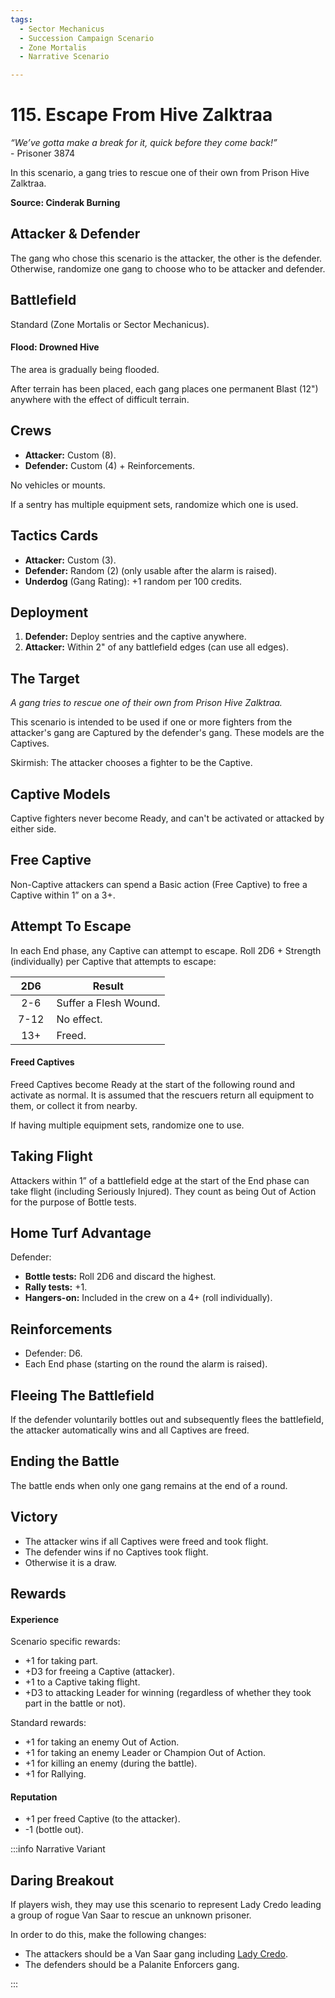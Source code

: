 ```yaml
---
tags:
  - Sector Mechanicus
  - Succession Campaign Scenario
  - Zone Mortalis
  - Narrative Scenario

---
```


# 115. Escape From Hive Zalktraa

_“We’ve gotta make a break for it, quick before they come back!”_  
\- Prisoner 3874

In this scenario, a gang tries to rescue one of their own from Prison Hive Zalktraa.

**Source: Cinderak Burning**

## Attacker & Defender

The gang who chose this scenario is the attacker, the other is the defender. Otherwise, randomize one gang to choose who to be attacker and defender.

## Battlefield

Standard (Zone Mortalis or Sector Mechanicus).

#### Flood: Drowned Hive

The area is gradually being flooded.

After terrain has been placed, each gang places one permanent Blast (12") anywhere with the effect of difficult terrain.

## Crews

- **Attacker:** Custom (8).
- **Defender:** Custom (4) + Reinforcements.

No vehicles or mounts.

If a sentry has multiple equipment sets, randomize which one is used.

## Tactics Cards

- **Attacker:** Custom (3).
- **Defender:** Random (2) (only usable after the alarm is raised).
- **Underdog** (Gang Rating): +1 random per 100 credits.

## Deployment

1. **Defender:** Deploy sentries and the captive anywhere.
2. **Attacker:** Within 2" of any battlefield edges (can use all edges).

## The Target

_A gang tries to rescue one of their own from Prison Hive Zalktraa._

This scenario is intended to be used if one or more fighters from the attacker's gang are Captured by the defender's gang. These models are the Captives.

Skirmish: The attacker chooses a fighter to be the Captive.

## Captive Models

Captive fighters never become Ready, and can't be activated or attacked by either side.

## Free Captive

Non-Captive attackers can spend a Basic action (Free Captive) to free a Captive within 1” on a 3+.

## Attempt To Escape

In each End phase, any Captive can attempt to escape. Roll 2D6 + Strength (individually) per Captive that attempts to escape:

| &nbsp;&nbsp;2D6&nbsp;&nbsp; | Result                |
| :-------------------------: | --------------------- |
|             2-6             | Suffer a Flesh Wound. |
|            7-12             | No effect.            |
|             13+             | Freed.                |

#### Freed Captives

Freed Captives become Ready at the start of the following round and activate as normal. It is assumed that the rescuers return all equipment to them, or collect it from nearby.

If having multiple equipment sets, randomize one to use.

## Taking Flight

Attackers within 1” of a battlefield edge at the start of the End phase can take flight (including Seriously Injured). They count as being Out of Action for the purpose of Bottle tests.

## Home Turf Advantage

Defender:

- **Bottle tests:** Roll 2D6 and discard the highest.
- **Rally tests:** +1.
- **Hangers-on:** Included in the crew on a 4+ (roll individually).

## Reinforcements

- Defender: D6.
- Each End phase (starting on the round the alarm is raised).

## Fleeing The Battlefield

If the defender voluntarily bottles out and subsequently flees the battlefield, the attacker automatically wins and all Captives are freed.

## Ending the Battle

The battle ends when only one gang remains at the end of a round.

## Victory

- The attacker wins if all Captives were freed and took flight.
- The defender wins if no Captives took flight.
- Otherwise it is a draw.

## Rewards

#### Experience

Scenario specific rewards:

- +1 for taking part.
- +D3 for freeing a Captive (attacker).
- +1 to a Captive taking flight.
- +D3 to attacking Leader for winning (regardless of whether they took part in the battle or not).

Standard rewards:

- +1 for taking an enemy Out of Action.
- +1 for taking an enemy Leader or Champion Out of Action.
- +1 for killing an enemy (during the battle).
- +1 for Rallying.

#### Reputation

- +1 per freed Captive (to the attacker).
- -1 (bottle out).

:::info Narrative Variant

## Daring Breakout

If players wish, they may use this scenario to represent Lady Credo leading a group of rogue Van Saar to rescue an unknown prisoner.

In order to do this, make the following changes:

- The attackers should be a Van Saar gang including [Lady Credo](/docs/gangs/gang-additions/alliances/criminals#lady-credo).
- The defenders should be a Palanite Enforcers gang.

:::

